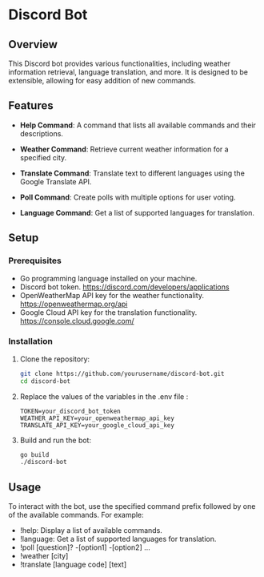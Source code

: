 # Discord Bot

## Overview

This Discord bot provides various functionalities, including weather information retrieval, language translation, and more. It is designed to be extensible, allowing for easy addition of new commands.

## Features

- **Help Command**: A command that lists all available commands and their descriptions.

- **Weather Command**: Retrieve current weather information for a specified city.

- **Translate Command**: Translate text to different languages using the Google Translate API.

- **Poll Command**: Create polls with multiple options for user voting.

- **Language Command**: Get a list of supported languages for translation.

## Setup

### Prerequisites

- Go programming language installed on your machine.
- Discord bot token. https://discord.com/developers/applications
- OpenWeatherMap API key for the weather functionality. https://openweathermap.org/api
- Google Cloud API key for the translation functionality. https://console.cloud.google.com/

### Installation

1. Clone the repository:

   ```bash
   git clone https://github.com/yourusername/discord-bot.git
   cd discord-bot

2. Replace the values of the variables in the .env file :
    ```dotenv
    TOKEN=your_discord_bot_token
    WEATHER_API_KEY=your_openweathermap_api_key
    TRANSLATE_API_KEY=your_google_cloud_api_key

3. Build and run the bot:

    ```bash
    go build
    ./discord-bot

## Usage
To interact with the bot, use the specified command prefix followed by one of the available commands. For example:

- !help: Display a list of available commands.
- !language: Get a list of supported languages for translation.
- !poll [question]? -[option1] -[option2] ...
- !weather [city]
- !translate [language code] [text]
